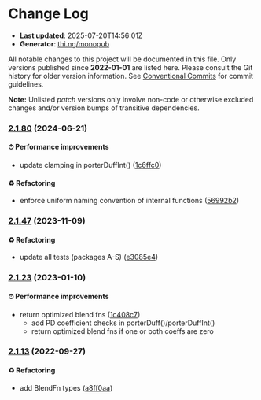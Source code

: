 # Change Log

- **Last updated**: 2025-07-20T14:56:01Z
- **Generator**: [thi.ng/monopub](https://thi.ng/monopub)

All notable changes to this project will be documented in this file.
Only versions published since **2022-01-01** are listed here.
Please consult the Git history for older version information.
See [Conventional Commits](https://conventionalcommits.org/) for commit guidelines.

**Note:** Unlisted _patch_ versions only involve non-code or otherwise excluded changes
and/or version bumps of transitive dependencies.

### [2.1.80](https://github.com/thi-ng/umbrella/tree/@thi.ng/porter-duff@2.1.80) (2024-06-21)

#### ⏱ Performance improvements

- update clamping in porterDuffInt() ([1c6ffc0](https://github.com/thi-ng/umbrella/commit/1c6ffc0))

#### ♻️ Refactoring

- enforce uniform naming convention of internal functions ([56992b2](https://github.com/thi-ng/umbrella/commit/56992b2))

### [2.1.47](https://github.com/thi-ng/umbrella/tree/@thi.ng/porter-duff@2.1.47) (2023-11-09)

#### ♻️ Refactoring

- update all tests (packages A-S) ([e3085e4](https://github.com/thi-ng/umbrella/commit/e3085e4))

### [2.1.23](https://github.com/thi-ng/umbrella/tree/@thi.ng/porter-duff@2.1.23) (2023-01-10)

#### ⏱ Performance improvements

- return optimized blend fns ([1c408c7](https://github.com/thi-ng/umbrella/commit/1c408c7))
  - add PD coefficient checks in porterDuff()/porterDuffInt()
  - return optimized blend fns if one or both coeffs are zero

### [2.1.13](https://github.com/thi-ng/umbrella/tree/@thi.ng/porter-duff@2.1.13) (2022-09-27)

#### ♻️ Refactoring

- add BlendFn types ([a8ff0aa](https://github.com/thi-ng/umbrella/commit/a8ff0aa))

